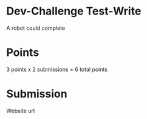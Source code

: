 # Dev-Challenge Test-Write

  A robot could complete

# Points
  3 points x 2 submissions = 6 total points

# Submission
  Website url